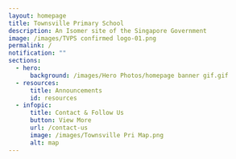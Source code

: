 ```yaml
---
layout: homepage
title: Townsville Primary School
description: An Isomer site of the Singapore Government
image: /images/TVPS confirmed logo-01.png
permalink: /
notification: ""
sections:
  - hero:
      background: /images/Hero Photos/homepage banner gif.gif
  - resources:
      title: Announcements
      id: resources
  - infopic:
      title: Contact & Follow Us
      button: View More
      url: /contact-us
      image: /images/Townsville Pri Map.png
      alt: map
---
```

